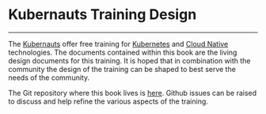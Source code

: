 # Kubernauts Training Design

---

The [Kubernauts](https://kubernauts.io/) offer free training for [Kubernetes](https://kubernetes.io) and [Cloud Native](https://www.cncf.io) technologies.  The documents contained within this book are the living design documents for this training.  It is hoped that in combination with the community the design of the training can be shaped to best serve the needs of the community.

The Git repository where this book lives is [here](https://github.com/kubernauts/kubernauts-training-design).  Github issues can be raised to discuss and help refine the various aspects of the training.
